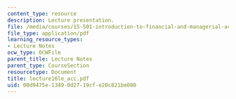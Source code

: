 ```yaml
---
content_type: resource
description: Lecture presentation.
file: /media/courses/15-501-introduction-to-financial-and-managerial-accounting-spring-2004/00d9475e13490d2719cfe20c821be080_lecture16le_acc.pdf
file_type: application/pdf
learning_resource_types:
- Lecture Notes
ocw_type: OCWFile
parent_title: Lecture Notes
parent_type: CourseSection
resourcetype: Document
title: lecture16le_acc.pdf
uid: 00d9475e-1349-0d27-19cf-e20c821be080
---
```

